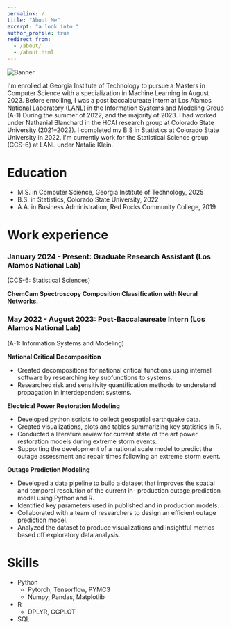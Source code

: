 ```yaml
---
permalink: /
title: "About Me"
excerpt: "a look into "
author_profile: true
redirect_from: 
  - /about/
  - /about.html
---
```


![Banner](markhinds.github.io/images/banner.png)

I'm enrolled at Georgia Institute of Technology to pursue a Masters in Computer Science with a specialization in Machine Learning in August 2023. Before enrolling, I was a post baccalaureate Intern at Los Alamos National Laboratory (LANL) in the Information Systems and Modeling Group (A-1) During the summer of 2022, and the majority of 2023. I had worked under Nathanial Blanchard in the HCAI research group at Colorado State University (2021–2022). I completed my B.S in Statistics at Colorado State University in 2022. I'm currently work for the Statistical Science group (CCS-6) at LANL under Natalie Klein. 

# Education
* M.S. in Computer Science, Georgia Institute of Technology, 2025
* B.S. in Statistics, Colorado State University, 2022
* A.A. in Business Administration, Red Rocks Community College, 2019

# Work experience
### January 2024 - Present: Graduate Research Assistant (Los Alamos National Lab)
(CCS-6: Statistical Sciences)

**ChemCam Spectroscopy Composition Classification with Neural Networks.** 


### May 2022 - August 2023: Post-Baccalaureate Intern (Los Alamos National Lab)
(A-1: Information Systems and Modeling)

**National Critical Decomposition**
  * Created decompositions for national critical functions using internal software by researching key subfunctions to systems.
  * Researched risk and sensitivity quantification methods to understand propagation in interdependent systems.

**Electrical Power Restoration Modeling**
  * Developed python scripts to collect geospatial earthquake data.
  * Created visualizations, plots and tables summarizing key statistics in R.
  * Conducted a literature review for current state of the art power restoration models during extreme storm events.
  * Supporting the development of a national scale model to predict the outage assessment and repair times following an extreme storm event.

**Outage Prediction Modeling**
  * Developed a data pipeline to build a dataset that improves the spatial and temporal resolution of the current in- production outage prediction model using Python and R.
  * Identified key parameters used in published and in production models.
  * Collaborated with a team of researchers to design an efficient outage prediction model.
  * Analyzed the dataset to produce visualizations and insightful metrics based off exploratory data analysis.
  
# Skills
* Python
  * Pytorch, Tensorflow, PYMC3
  * Numpy, Pandas, Matplotlib
* R
  * DPLYR, GGPLOT
* SQL
